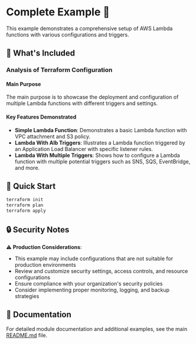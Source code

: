 # Complete Example 🚀

This example demonstrates a comprehensive setup of AWS Lambda functions with various configurations and triggers.

## 🔧 What's Included

### Analysis of Terraform Configuration

#### Main Purpose
The main purpose is to showcase the deployment and configuration of multiple Lambda functions with different triggers and settings.

#### Key Features Demonstrated
- **Simple Lambda Function**: Demonstrates a basic Lambda function with VPC attachment and S3 policy.
- **Lambda With Alb Triggers**: Illustrates a Lambda function triggered by an Application Load Balancer with specific listener rules.
- **Lambda With Multiple Triggers**: Shows how to configure a Lambda function with multiple potential triggers such as SNS, SQS, EventBridge, and more.

## 🚀 Quick Start

```bash
terraform init
terraform plan
terraform apply
```

## 🔒 Security Notes

⚠️ **Production Considerations**: 
- This example may include configurations that are not suitable for production environments
- Review and customize security settings, access controls, and resource configurations
- Ensure compliance with your organization's security policies
- Consider implementing proper monitoring, logging, and backup strategies

## 📖 Documentation

For detailed module documentation and additional examples, see the main [README.md](../../README.md) file. 